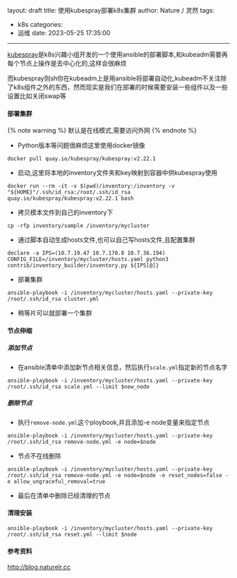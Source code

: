 layout: draft
title: 使用kubespray部署k8s集群
author: Nature丿灵然
tags:
  - k8s
categories:
  - 运维
date: 2023-05-25 17:35:00
---
[kubespray](https://github.com/kubernetes-sigs/kubespray.git)是k8s兴趣小组开发的一个使用ansible的部署脚本,和kubeadm需要再每个节点上操作是去中心化的,这样会很麻烦

<!--more-->

而kubespray则sh你在kubeadm上是用ansible将部署自动化,kubeadm不关注除了k8s组件之外的东西，然而现实是我们在部署的时候需要安装一些组件以及一些设置比如关闭swap等

#### 部署集群

{% note warning %}
默认是在线模式,需要访问外网
{% endnote %}

- Python版本等问题很麻烦这里使用docker镜像

```shell
docker pull quay.io/kubespray/kubespray:v2.22.1
```

- 启动,这里将本地的inventory文件夹和key映射到容器中供kubespray使用

```shell
docker run --rm -it -v $(pwd)/inventory:/inventory -v "${HOME}"/.ssh/id_rsa:/root/.ssh/id_rsa quay.io/kubespray/kubespray:v2.22.1 bash
```

- 拷贝模本文件到自己的inventory下

```shell
cp -rfp inventory/sample /inventory/mycluster
```

- 通过脚本自动生成hosts文件,也可以自己写hosts文件,且配置集群

```shell
declare -a IPS=(10.7.19.47 10.7.170.8 10.7.36.194)
CONFIG_FILE=/inventory/mycluster/hosts.yaml python3 contrib/inventory_builder/inventory.py ${IPS[@]}
```

- 部署集群

```shell
ansible-playbook -i /inventory/mycluster/hosts.yaml --private-key /root/.ssh/id_rsa cluster.yml
```

- 稍等片可以就部署一个集群

#### 节点伸缩

##### 添加节点

- 在ansible清单中添加新节点相关信息，然后执行`scale.yml`指定新的节点名字

```shell
ansible-playbook -i /inventory/mycluster/hosts.yaml --private-key /root/.ssh/id_rsa scale.yml --limit $new_node
```

##### 删除节点

- 执行`remove-node.yml`这个ploybook,并且添加-e node变量来指定节点

```shell
ansible-playbook -i /inventory/mycluster/hosts.yaml --private-key /root/.ssh/id_rsa remove-node.yml -e node=$node 
```

- 节点不在线删除

```shell
ansible-playbook -i /inventory/mycluster/hosts.yaml --private-key /root/.ssh/id_rsa remove-node.yml -e node=$node -e reset_nodes=false -e allow_ungraceful_removal=true
```

- 最后在清单中删除已经清理的节点

#### 清理安装

```shell
ansible-playbook -i /inventory/mycluster/hosts.yaml --private-key /root/.ssh/id_rsa reset.yml --limit $node
```

#### 参考资料

<http://blog.naturelr.cc>
